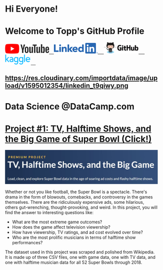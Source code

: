 # Hi Everyone! 
# Welcome to Topp's GitHub Profile

<a href="https://www.youtube.com"><img src="https://github.com/tnattawat/Portfolio/blob/master/assets/img/YouTube%20Logo.png" alt="drawing" width="145"/>&nbsp;&nbsp;&nbsp;&nbsp;<a href="https://www.linkedin.com/in/topp-theeralerttham-54743264/"><img src="https://github.com/tnattawat/Portfolio/blob/master/assets/img/Linkedin%20Logo.png" alt="drawing" width="145"/> &nbsp;&nbsp;&nbsp;&nbsp;<a href="https://tnattawat.github.io/Portfolio/"><img src="https://github.com/tnattawat/Portfolio/blob/master/assets/img/Github%20Logo.png" alt="drawing" width="115"/>&nbsp;&nbsp;&nbsp;&nbsp;&nbsp;<a href="https://www.kaggle.com/"><img src="https://github.com/tnattawat/Portfolio/blob/master/assets/img/Kaggle%20Logo.png" alt="drawing" width="85"/>&nbsp;&nbsp;&nbsp;&nbsp;


https://res.cloudinary.com/importdata/image/upload/v1595012354/linkedin_t9qiwy.png
---------------

# Data Science @DataCamp.com 

# [Project #1: TV, Halftime Shows, and the Big Game of Super Bowl (Click!)](https://github.com/tnattawat/Topp/blob/master/Project1/notebook.ipynb) 
![](assets/img/Capture.JPG)

Whether or not you like football, the Super Bowl is a spectacle. There's drama in the form of blowouts, comebacks, and controversy in the games themselves. There are the ridiculously expensive ads, some hilarious, others gut-wrenching, thought-provoking, and weird. In this project, you will find the answer to interesting questions like:
* What are the most extreme game outcomes?
* How does the game affect television viewership?
* How have viewership, TV ratings, and ad cost evolved over time?
* Who are the most prolific musicians in terms of halftime show performances?

The dataset used in this project was scraped and polished from Wikipedia. It is made up of three CSV files, one with game data, one with TV data, and one with halftime musician data for all 52 Super Bowls through 2018.
